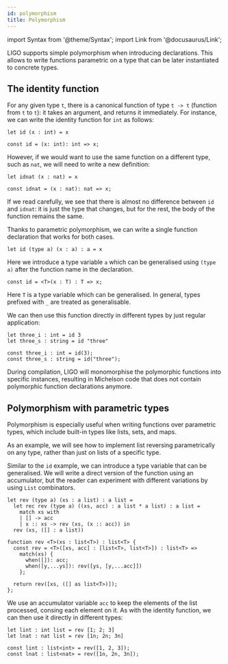 ```yaml
---
id: polymorphism
title: Polymorphism
---
```


import Syntax from '@theme/Syntax';
import Link from '@docusaurus/Link';

LIGO supports simple polymorphism when introducing declarations. This
allows to write functions parametric on a type that can be later
instantiated to concrete types.

## The identity function

For any given type `t`, there is a canonical function of type `t -> t`
(function from `t` to `t`): it takes an argument, and returns it
immediately. For instance, we can write the identity function for
`int` as follows:

<Syntax syntax="cameligo">

```cameligo group=mono
let id (x : int) = x
```

</Syntax>

<Syntax syntax="jsligo">

```jsligo group=mono
const id = (x: int): int => x;
```

</Syntax>

However, if we would want to use the same function on a different
type, such as `nat`, we will need to write a new definition:

<Syntax syntax="cameligo">

```cameligo group=mono
let idnat (x : nat) = x
```

</Syntax>

<Syntax syntax="jsligo">

```jsligo group=mono
const idnat = (x : nat): nat => x;
```

</Syntax>

If we read carefully, we see that there is almost no difference
between `id` and `idnat`: it is just the type that changes, but for
the rest, the body of the function remains the same.

Thanks to parametric polymorphism, we can write a single function
declaration that works for both cases.

<Syntax syntax="cameligo">

```cameligo group=poly
let id (type a) (x : a) : a = x
```

Here we introduce a type variable `a` which can be generalised using
`(type a)` after the function name in the declaration.

</Syntax>

<Syntax syntax="jsligo">

```jsligo group=poly
const id = <T>(x : T) : T => x;
```

Here `T` is a type variable which can be generalised. In general,
types prefixed with `_` are treated as generalisable.

</Syntax>

We can then use this function directly in different types by just
regular application:

<Syntax syntax="cameligo">

```cameligo group=poly
let three_i : int = id 3
let three_s : string = id "three"
```

</Syntax>

<Syntax syntax="jsligo">

```jsligo group=poly
const three_i : int = id(3);
const three_s : string = id("three");
```

</Syntax>

During compilation, LIGO will monomorphise the polymorphic functions
into specific instances, resulting in Michelson code that does not
contain polymorphic function declarations anymore.

## Polymorphism with parametric types

Polymorphism is especially useful when writing functions over
parametric types, which include built-in types like lists, sets, and
maps.

As an example, we will see how to implement list reversing
parametrically on any type, rather than just on lists of a specific
type.

Similar to the `id` example, we can introduce a type variable that can
be generalised. We will write a direct version of the function using
an accumulator, but the reader can experiment with different
variations by using `List` combinators.

<Syntax syntax="cameligo">

```cameligo group=poly
let rev (type a) (xs : a list) : a list =
  let rec rev (type a) ((xs, acc) : a list * a list) : a list =
    match xs with
    | [] -> acc
    | x :: xs -> rev (xs, (x :: acc)) in
  rev (xs, ([] : a list))
```

</Syntax>

<Syntax syntax="jsligo">

```jsligo group=poly
function rev <T>(xs : list<T>) : list<T> {
  const rev = <T>([xs, acc] : [list<T>, list<T>]) : list<T> =>
    match(xs) {
      when([]): acc;
      when([y,...ys]): rev([ys, [y,...acc]])
    };

  return rev([xs, ([] as list<T>)]);
};
```

</Syntax>

We use an accumulator variable `acc` to keep the elements of the list
processed, consing each element on it. As with the identity function,
we can then use it directly in different types:

<Syntax syntax="cameligo">

```cameligo group=poly
let lint : int list = rev [1; 2; 3]
let lnat : nat list = rev [1n; 2n; 3n]
```

</Syntax>

<Syntax syntax="jsligo">

```jsligo group=poly
const lint : list<int> = rev([1, 2, 3]);
const lnat : list<nat> = rev([1n, 2n, 3n]);
```

</Syntax>

<!-- updated use of entry -->
